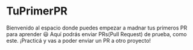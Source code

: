 # TuPrimerPR
Bienvenido al espacio donde puedes empezar a madnar tus primeros PR para aprender :smiley:
Aquí podrás enviar PRs(Pull Request) de prueba, como este. ¡Practicá y vas a poder enviar un PR a otro proyecto!
